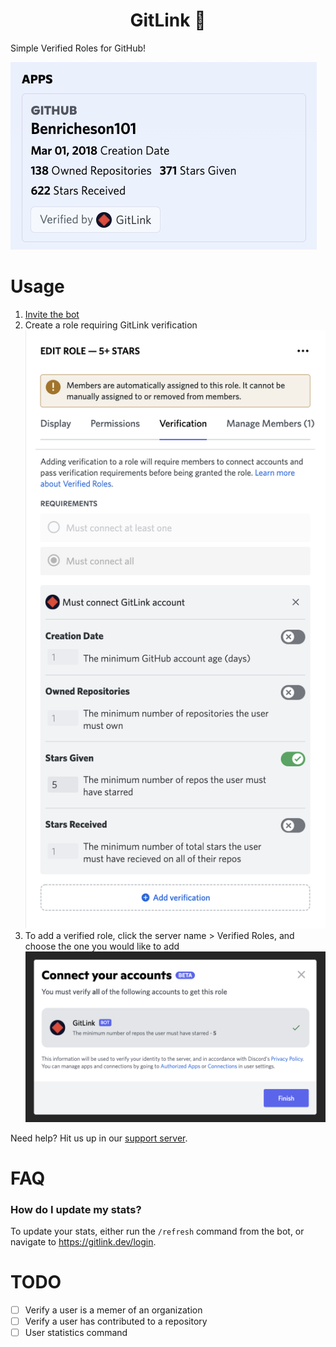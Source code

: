 <h1 align="center">GitLink 🔗</h1>

Simple Verified Roles for GitHub!

![GitLink profile](doc/img/GitLink-Profile-View.png)

# Usage
1. [Invite the bot](https://gitlink.dev/invite)
2. Create a role requiring GitLink verification
  ![create GitLink role](doc/img/GitLink-Role-Settings.png)
3. To add a verified role, click the server name > Verified Roles, and choose the one you would like to add
  ![add GitLink role](doc/img/GitLink-Verified-Roles-Add.png)

Need help? Hit us up in our [support server](https://discord.gg/ABwYM9y6Sm).

# FAQ
### How do I update my stats?
To update your stats, either run the `/refresh` command from the bot, or navigate to https://gitlink.dev/login.

# TODO
  - [ ] Verify a user is a memer of an organization
  - [ ] Verify a user has contributed to a repository
  - [ ] User statistics command
